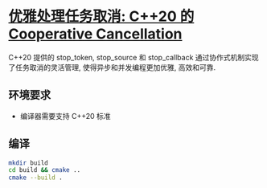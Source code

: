 # [优雅处理任务取消: C++20 的 Cooperative Cancellation](https://blog.csdn.net/arong_xu/article/details/144966700)

C++20 提供的 stop_token, stop_source 和 stop_callback 通过协作式机制实现了任务取消的灵活管理, 使得异步和并发编程更加优雅, 高效和可靠.

## 环境要求

- 编译器需要支持 C++20 标准

## 编译

```bash
mkdir build
cd build && cmake ..
cmake --build .
```

